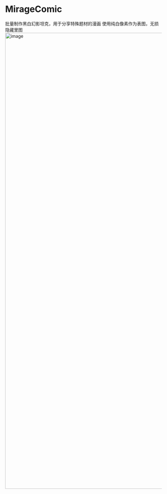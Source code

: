 # MirageComic
批量制作黑白幻影坦克，用于分享特殊题材的漫画
使用纯白像素作为表图，无损隐藏里图
<img width="1802" height="1462" alt="image" src="https://github.com/user-attachments/assets/9b79e9e6-7460-484c-9623-d74a7a97dbd7" />

